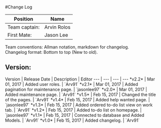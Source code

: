 #Change Log

Position | Name 
--- | ---
Team captain: | Arvin Rolos
First Mate: | Jason Lee


Team conventions: Allman notation, markdown for changelog.  
Changelog format: Bottom to top (New to old).

<h2>Version: </h2>
Version | Release Date | Description  | Editor
--- | --- | --- | ---
*v2.2* | Mar 01, 2017 | Added user roles. | `Arv91`
*v2.1* | Mar 01, 2017 | Added pagination for maintenance page. | `jasonlee97`
*v2.0* | Mar 01, 2017 | Added maintenance page. | `Arv91`
*v1.5* | Feb 15, 2017 | Changed the title of the pages. | `Arv91`
*v1.4* | Feb 15, 2017 | Added help wanted page. | `jasonlee97`
*v1.3* | Feb 15, 2017 | Added ordered to-do list view on work tab. | `Arv91`
*v1.2* | Feb 15, 2017 | Added to-do list on homepage. | `jasonlee97`
*v1.1* | Feb 15, 2017 | Connected to database and Added Models. | `Arv91`
*v1.0* | Feb 15, 2017 | Added changelog. | `Arv91`